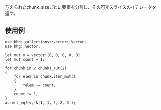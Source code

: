 与えられたchunk_sizeごとに要素を分割し、その可変スライスのイテレータを返す。

## 使用例

```
use hhg::collections::vector::Vector;
use hhg::vector;

let mut v = vector![0, 0, 0, 0, 0];
let mut count = 1;

for chunk in v.chunks_mut(2)
{
    for elem in chunk.iter_mut()
    {
        *elem += count;
    }
    count += 1;
}
assert_eq!(v, &[1, 1, 2, 2, 3]);
```
